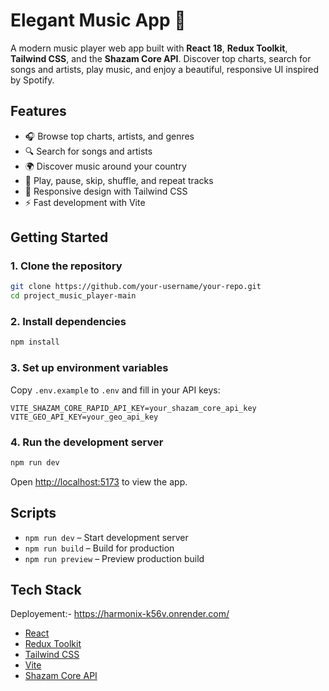 # Elegant Music App 🎵

A modern music player web app built with **React 18**, **Redux Toolkit**, **Tailwind CSS**, and the **Shazam Core API**. Discover top charts, search for songs and artists, play music, and enjoy a beautiful, responsive UI inspired by Spotify.

## Features

- 🎧 Browse top charts, artists, and genres
- 🔍 Search for songs and artists
- 🌍 Discover music around your country
- 🎵 Play, pause, skip, shuffle, and repeat tracks
- 🎨 Responsive design with Tailwind CSS
- ⚡ Fast development with Vite

## Getting Started

### 1. Clone the repository

```sh
git clone https://github.com/your-username/your-repo.git
cd project_music_player-main
```

### 2. Install dependencies

```sh
npm install
```

### 3. Set up environment variables

Copy `.env.example` to `.env` and fill in your API keys:

```
VITE_SHAZAM_CORE_RAPID_API_KEY=your_shazam_core_api_key
VITE_GEO_API_KEY=your_geo_api_key
```

### 4. Run the development server

```sh
npm run dev
```

Open [http://localhost:5173](http://localhost:5173) to view the app.

## Scripts

- `npm run dev` – Start development server
- `npm run build` – Build for production
- `npm run preview` – Preview production build

## Tech Stack
Deployement:-
https://harmonix-k56v.onrender.com/

- [React](https://reactjs.org/)
- [Redux Toolkit](https://redux-toolkit.js.org/)
- [Tailwind CSS](https://tailwindcss.com/)
- [Vite](https://vitejs.dev/)
- [Shazam Core API](https://rapidapi.com/apidojo/api/shazam-core/)

